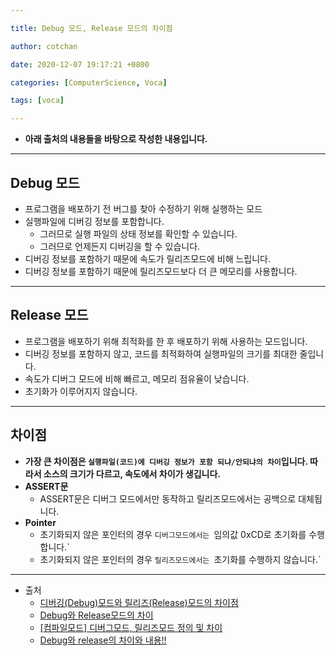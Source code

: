 ```yaml
---

title: Debug 모드, Release 모드의 차이점 

author: cotchan 

date: 2020-12-07 19:17:21 +0800 

categories: [ComputerScience, Voca]

tags: [voca]

---
```


+ **아래 출처의 내용들을 바탕으로 작성한 내용입니다.**

---

## Debug 모드

+ 프로그램을 배포하기 전 버그를 찾아 수정하기 위해 실행하는 모드
+ 실행파일에 디버깅 정보를 포함합니다.
  + 그러므로 실행 파일의 상태 정보를 확인할 수 있습니다.
  + 그러므로 언제든지 디버깅을 할 수 있습니다.
+ 디버깅 정보를 포함하기 때문에 속도가 릴리즈모드에 비해 느립니다.
+ 디버깅 정보를 포함하기 때문에 릴리즈모드보다 더 큰 메모리를 사용합니다.


---


## Release 모드

+ 프로그램을 배포하기 위해 최적화를 한 후 배포하기 위해 사용하는 모드입니다.
+ 디버깅 정보를 포함하지 않고, 코드를 최적화하여 실행파일의 크기를 최대한 줄입니다.
+ 속도가 디버그 모드에 비해 빠르고, 메모리 점유율이 낮습니다.
+ 초기화가 이루어지지 않습니다.


---


## 차이점

+ **가장 큰 차이점은 `실행파일(코드)에 디버깅 정보가 포함 되냐/안되냐의 차이`입니다. 따라서 소스의 크기가 다르고, 속도에서 차이가 생깁니다.**
+ **ASSERT문**
  + ASSERT문은 디버그 모드에서만 동작하고 릴리즈모드에서는 공백으로 대체됩니다. 
+ **Pointer**
  + 초기화되지 않은 포인터의 경우 `디버그모드에서는 `임의값 0xCD로 초기화를 수행합니다.`
  + 초기화되지 않은 포인터의 경우 `릴리즈모드에서는 `초기화를 수행하지 않습니다.`



---

+ 출처
  + [디버깅(Debug)모드와 릴리즈(Release)모드의 차이점](https://j2hworld.tistory.com/77)
  + [Debug와 Release모드의 차이](https://sossms.tistory.com/entry/Debug%EC%99%80-Release%EB%AA%A8%EB%93%9C%EC%9D%98-%EC%B0%A8%EC%9D%B4)
  + [[컴파일모드] 디버그모드, 릴리즈모드 정의 및 차이](https://m.blog.naver.com/PostView.nhn?blogId=helloworld8&logNo=220331020137&proxyReferer=https:%2F%2Fwww.google.com%2F)
  + [Debug와 release의 차이와 내용!!](https://chm706.tistory.com/entry/Debug%EC%99%80-release%EC%9D%98-%EC%B0%A8%EC%9D%B4%EC%99%80-%EB%82%B4%EC%9A%A9)
